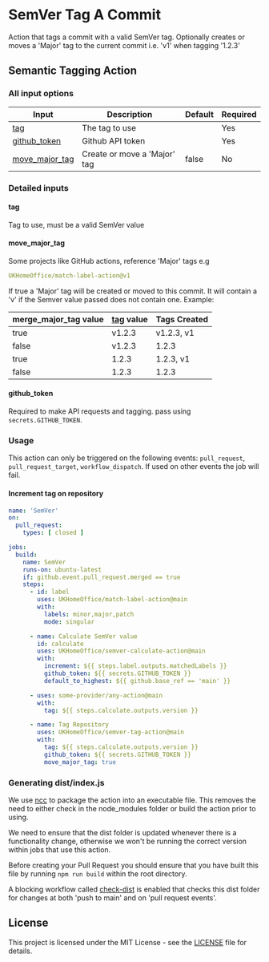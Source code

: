 # SemVer Tag A Commit

Action that tags a commit with a valid SemVer tag.
Optionally creates or moves a 'Major' tag to the current commit i.e. 'v1' when tagging '1.2.3'

## Semantic Tagging Action

### All input options

| Input                                                               | Description                                                                 | Default               | Required |
| ------------------------------------------------------------------- | --------------------------------------------------------------------------- | --------------------- | -------- |
| [tag](#tag) | The tag to use  | | Yes |
| [github_token](#github_token) | Github API token | | Yes |
| [move_major_tag](#move_major_tag) | Create or move a 'Major' tag | false | No|

### Detailed inputs

#### tag

Tag to use, must be a valid SemVer value

#### move_major_tag

Some projects like GitHub actions, reference 'Major' tags e.g 

```yaml
UKHomeOffice/match-label-action@v1
```

If true a 'Major' tag will be created or moved to this commit.
It will contain a 'v' if the Semver value passed does not contain one.
Example:

| merge_major_tag value       | [tag](#tag) value    | Tags Created  |
| ----------------------------|--------------------- | --------------|
| true  | v1.2.3 | v1.2.3, v1|
| false  | v1.2.3 | 1.2.3|
| true  | 1.2.3 | 1.2.3, v1|
| false  | 1.2.3 | 1.2.3|


#### github_token

Required to make API requests and tagging. pass using `secrets.GITHUB_TOKEN`.


### Usage

This action can only be triggered on the following events: `pull_request`, `pull_request_target`, `workflow_dispatch`. If used on other events the job will fail.

#### Increment tag on repository

```yaml
name: 'SemVer'
on:
  pull_request:
    types: [ closed ]

jobs:
  build:
    name: SemVer
    runs-on: ubuntu-latest
    if: github.event.pull_request.merged == true
    steps:
      - id: label
        uses: UKHomeOffice/match-label-action@main
        with:
          labels: minor,major,patch
          mode: singular

      - name: Calculate SemVer value
        id: calculate
        uses: UKHomeOffice/semver-calculate-action@main
        with:
          increment: ${{ steps.label.outputs.matchedLabels }}
          github_token: ${{ secrets.GITHUB_TOKEN }}
          default_to_highest: ${{ github.base_ref == 'main' }}

      - uses: some-provider/any-action@main
        with:
          tag: ${{ steps.calculate.outputs.version }}

      - name: Tag Repository
        uses: UKHomeOffice/semver-tag-action@main
        with:
          tag: ${{ steps.calculate.outputs.version }}
          github_token: ${{ secrets.GITHUB_TOKEN }}
          move_major_tag: true
```

### Generating dist/index.js

We use [ncc](https://github.com/vercel/ncc) to package the action into an executable file.
This removes the need to either check in the node_modules folder or build the action prior to using.

We need to ensure that the dist folder is updated whenever there is a functionality change, otherwise we won't be running the correct version within jobs that use this action.

Before creating your Pull Request you should ensure that you have built this file by running `npm run build` within the root directory.

A blocking workflow called [check-dist](.github/workflows/check-dist.yml) is enabled that checks this dist folder for changes at both 'push to main' and on 'pull request events'.

## License

This project is licensed under the MIT License - see the [LICENSE](LICENSE) file for details.
